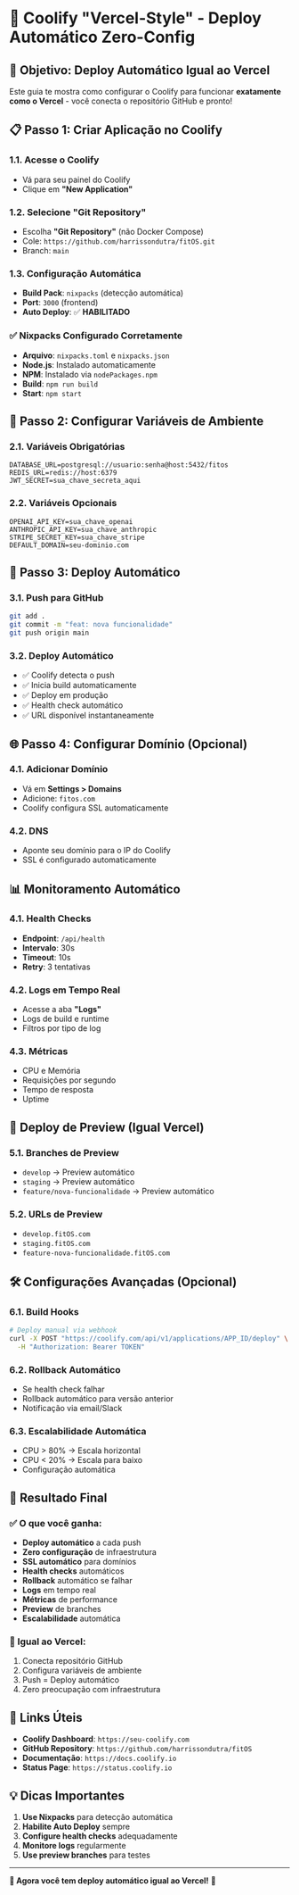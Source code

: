 # 🚀 Coolify "Vercel-Style" - Deploy Automático Zero-Config

## 🎯 **Objetivo: Deploy Automático Igual ao Vercel**

Este guia te mostra como configurar o Coolify para funcionar **exatamente como o Vercel** - você conecta o repositório GitHub e pronto!

## 📋 **Passo 1: Criar Aplicação no Coolify**

### **1.1. Acesse o Coolify**
- Vá para seu painel do Coolify
- Clique em **"New Application"**

### **1.2. Selecione "Git Repository"**
- Escolha **"Git Repository"** (não Docker Compose)
- Cole: `https://github.com/harrissondutra/fitOS.git`
- Branch: `main`

### **1.3. Configuração Automática**
- **Build Pack**: `nixpacks` (detecção automática)
- **Port**: `3000` (frontend)
- **Auto Deploy**: ✅ **HABILITADO**

### **✅ Nixpacks Configurado Corretamente**
- **Arquivo**: `nixpacks.toml` e `nixpacks.json`
- **Node.js**: Instalado automaticamente
- **NPM**: Instalado via `nodePackages.npm`
- **Build**: `npm run build`
- **Start**: `npm start`

## 🔧 **Passo 2: Configurar Variáveis de Ambiente**

### **2.1. Variáveis Obrigatórias**
```
DATABASE_URL=postgresql://usuario:senha@host:5432/fitos
REDIS_URL=redis://host:6379
JWT_SECRET=sua_chave_secreta_aqui
```

### **2.2. Variáveis Opcionais**
```
OPENAI_API_KEY=sua_chave_openai
ANTHROPIC_API_KEY=sua_chave_anthropic
STRIPE_SECRET_KEY=sua_chave_stripe
DEFAULT_DOMAIN=seu-dominio.com
```

## 🚀 **Passo 3: Deploy Automático**

### **3.1. Push para GitHub**
```bash
git add .
git commit -m "feat: nova funcionalidade"
git push origin main
```

### **3.2. Deploy Automático**
- ✅ Coolify detecta o push
- ✅ Inicia build automaticamente
- ✅ Deploy em produção
- ✅ Health check automático
- ✅ URL disponível instantaneamente

## 🌐 **Passo 4: Configurar Domínio (Opcional)**

### **4.1. Adicionar Domínio**
- Vá em **Settings > Domains**
- Adicione: `fitos.com`
- Coolify configura SSL automaticamente

### **4.2. DNS**
- Aponte seu domínio para o IP do Coolify
- SSL é configurado automaticamente

## 📊 **Monitoramento Automático**

### **4.1. Health Checks**
- **Endpoint**: `/api/health`
- **Intervalo**: 30s
- **Timeout**: 10s
- **Retry**: 3 tentativas

### **4.2. Logs em Tempo Real**
- Acesse a aba **"Logs"**
- Logs de build e runtime
- Filtros por tipo de log

### **4.3. Métricas**
- CPU e Memória
- Requisições por segundo
- Tempo de resposta
- Uptime

## 🔄 **Deploy de Preview (Igual Vercel)**

### **5.1. Branches de Preview**
- `develop` → Preview automático
- `staging` → Preview automático
- `feature/nova-funcionalidade` → Preview automático

### **5.2. URLs de Preview**
- `develop.fitOS.com`
- `staging.fitOS.com`
- `feature-nova-funcionalidade.fitOS.com`

## 🛠️ **Configurações Avançadas (Opcional)**

### **6.1. Build Hooks**
```bash
# Deploy manual via webhook
curl -X POST "https://coolify.com/api/v1/applications/APP_ID/deploy" \
  -H "Authorization: Bearer TOKEN"
```

### **6.2. Rollback Automático**
- Se health check falhar
- Rollback automático para versão anterior
- Notificação via email/Slack

### **6.3. Escalabilidade Automática**
- CPU > 80% → Escala horizontal
- CPU < 20% → Escala para baixo
- Configuração automática

## 🎉 **Resultado Final**

### **✅ O que você ganha:**
- **Deploy automático** a cada push
- **Zero configuração** de infraestrutura
- **SSL automático** para domínios
- **Health checks** automáticos
- **Rollback** automático se falhar
- **Logs** em tempo real
- **Métricas** de performance
- **Preview** de branches
- **Escalabilidade** automática

### **🚀 Igual ao Vercel:**
1. Conecta repositório GitHub
2. Configura variáveis de ambiente
3. Push = Deploy automático
4. Zero preocupação com infraestrutura

## 🔗 **Links Úteis**

- **Coolify Dashboard**: `https://seu-coolify.com`
- **GitHub Repository**: `https://github.com/harrissondutra/fitOS`
- **Documentação**: `https://docs.coolify.io`
- **Status Page**: `https://status.coolify.io`

## 💡 **Dicas Importantes**

1. **Use Nixpacks** para detecção automática
2. **Habilite Auto Deploy** sempre
3. **Configure health checks** adequadamente
4. **Monitore logs** regularmente
5. **Use preview branches** para testes

---

**🎯 Agora você tem deploy automático igual ao Vercel!** 🚀
